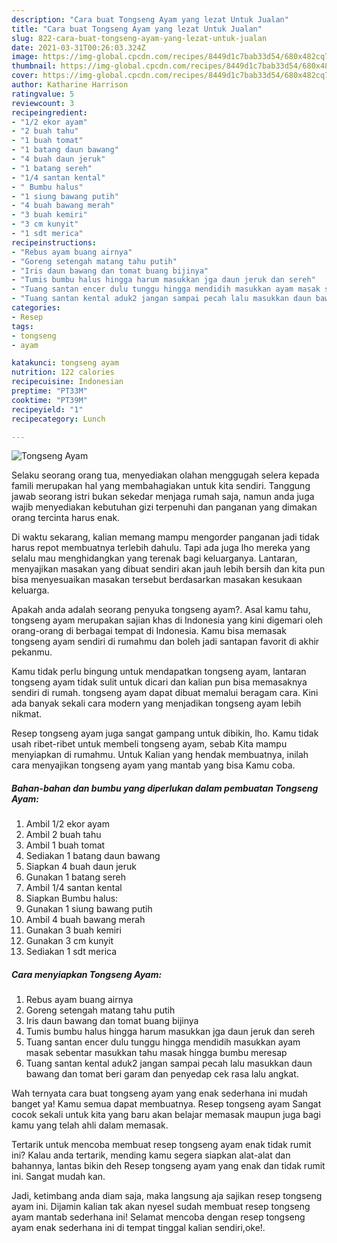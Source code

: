 ```yaml
---
description: "Cara buat Tongseng Ayam yang lezat Untuk Jualan"
title: "Cara buat Tongseng Ayam yang lezat Untuk Jualan"
slug: 822-cara-buat-tongseng-ayam-yang-lezat-untuk-jualan
date: 2021-03-31T00:26:03.324Z
image: https://img-global.cpcdn.com/recipes/8449d1c7bab33d54/680x482cq70/tongseng-ayam-foto-resep-utama.jpg
thumbnail: https://img-global.cpcdn.com/recipes/8449d1c7bab33d54/680x482cq70/tongseng-ayam-foto-resep-utama.jpg
cover: https://img-global.cpcdn.com/recipes/8449d1c7bab33d54/680x482cq70/tongseng-ayam-foto-resep-utama.jpg
author: Katharine Harrison
ratingvalue: 5
reviewcount: 3
recipeingredient:
- "1/2 ekor ayam"
- "2 buah tahu"
- "1 buah tomat"
- "1 batang daun bawang"
- "4 buah daun jeruk"
- "1 batang sereh"
- "1/4 santan kental"
- " Bumbu halus"
- "1 siung bawang putih"
- "4 buah bawang merah"
- "3 buah kemiri"
- "3 cm kunyit"
- "1 sdt merica"
recipeinstructions:
- "Rebus ayam buang airnya"
- "Goreng setengah matang tahu putih"
- "Iris daun bawang dan tomat buang bijinya"
- "Tumis bumbu halus hingga harum masukkan jga daun jeruk dan sereh"
- "Tuang santan encer dulu tunggu hingga mendidih masukkan ayam masak sebentar masukkan tahu masak hingga bumbu meresap"
- "Tuang santan kental aduk2 jangan sampai pecah lalu masukkan daun bawang dan tomat beri garam dan penyedap cek rasa lalu angkat."
categories:
- Resep
tags:
- tongseng
- ayam

katakunci: tongseng ayam 
nutrition: 122 calories
recipecuisine: Indonesian
preptime: "PT33M"
cooktime: "PT39M"
recipeyield: "1"
recipecategory: Lunch

---
```



![Tongseng Ayam](https://img-global.cpcdn.com/recipes/8449d1c7bab33d54/680x482cq70/tongseng-ayam-foto-resep-utama.jpg)

Selaku seorang orang tua, menyediakan olahan menggugah selera kepada famili merupakan hal yang membahagiakan untuk kita sendiri. Tanggung jawab seorang istri bukan sekedar menjaga rumah saja, namun anda juga wajib menyediakan kebutuhan gizi terpenuhi dan panganan yang dimakan orang tercinta harus enak.

Di waktu  sekarang, kalian memang mampu mengorder panganan jadi tidak harus repot membuatnya terlebih dahulu. Tapi ada juga lho mereka yang selalu mau menghidangkan yang terenak bagi keluarganya. Lantaran, menyajikan masakan yang dibuat sendiri akan jauh lebih bersih dan kita pun bisa menyesuaikan masakan tersebut berdasarkan masakan kesukaan keluarga. 



Apakah anda adalah seorang penyuka tongseng ayam?. Asal kamu tahu, tongseng ayam merupakan sajian khas di Indonesia yang kini digemari oleh orang-orang di berbagai tempat di Indonesia. Kamu bisa memasak tongseng ayam sendiri di rumahmu dan boleh jadi santapan favorit di akhir pekanmu.

Kamu tidak perlu bingung untuk mendapatkan tongseng ayam, lantaran tongseng ayam tidak sulit untuk dicari dan kalian pun bisa memasaknya sendiri di rumah. tongseng ayam dapat dibuat memalui beragam cara. Kini ada banyak sekali cara modern yang menjadikan tongseng ayam lebih nikmat.

Resep tongseng ayam juga sangat gampang untuk dibikin, lho. Kamu tidak usah ribet-ribet untuk membeli tongseng ayam, sebab Kita mampu menyiapkan di rumahmu. Untuk Kalian yang hendak membuatnya, inilah cara menyajikan tongseng ayam yang mantab yang bisa Kamu coba.

<!--inarticleads1-->

##### Bahan-bahan dan bumbu yang diperlukan dalam pembuatan Tongseng Ayam:

1. Ambil 1/2 ekor ayam
1. Ambil 2 buah tahu
1. Ambil 1 buah tomat
1. Sediakan 1 batang daun bawang
1. Siapkan 4 buah daun jeruk
1. Gunakan 1 batang sereh
1. Ambil 1/4 santan kental
1. Siapkan  Bumbu halus:
1. Gunakan 1 siung bawang putih
1. Ambil 4 buah bawang merah
1. Gunakan 3 buah kemiri
1. Gunakan 3 cm kunyit
1. Sediakan 1 sdt merica




<!--inarticleads2-->

##### Cara menyiapkan Tongseng Ayam:

1. Rebus ayam buang airnya
1. Goreng setengah matang tahu putih
1. Iris daun bawang dan tomat buang bijinya
1. Tumis bumbu halus hingga harum masukkan jga daun jeruk dan sereh
1. Tuang santan encer dulu tunggu hingga mendidih masukkan ayam masak sebentar masukkan tahu masak hingga bumbu meresap
1. Tuang santan kental aduk2 jangan sampai pecah lalu masukkan daun bawang dan tomat beri garam dan penyedap cek rasa lalu angkat.




Wah ternyata cara buat tongseng ayam yang enak sederhana ini mudah banget ya! Kamu semua dapat membuatnya. Resep tongseng ayam Sangat cocok sekali untuk kita yang baru akan belajar memasak maupun juga bagi kamu yang telah ahli dalam memasak.

Tertarik untuk mencoba membuat resep tongseng ayam enak tidak rumit ini? Kalau anda tertarik, mending kamu segera siapkan alat-alat dan bahannya, lantas bikin deh Resep tongseng ayam yang enak dan tidak rumit ini. Sangat mudah kan. 

Jadi, ketimbang anda diam saja, maka langsung aja sajikan resep tongseng ayam ini. Dijamin kalian tak akan nyesel sudah membuat resep tongseng ayam mantab sederhana ini! Selamat mencoba dengan resep tongseng ayam enak sederhana ini di tempat tinggal kalian sendiri,oke!.

